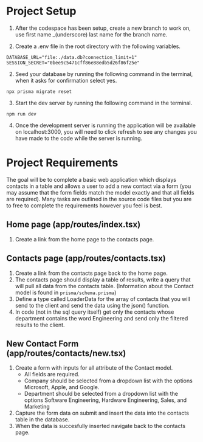# Project Setup
1. After the codespace has been setup, create a new branch to work on, use first name _(underscore) last name for the branch name.

2. Create a .env file in the root directory with the following variables.
```
DATABASE_URL="file:./data.db?connection_limit=1"
SESSION_SECRET="0bee9c5471cff86e88edb5d26f86f25e"
```

2. Seed your database by running the following command in the terminal, when it asks for confirmation select yes.
```
npx prisma migrate reset
```

3. Start the dev server by running the following command in the terminal.
```
npm run dev
```

4. Once the development server is running the application will be available on localhost:3000, you will need to click refresh to see any changes you have made to the code while the server is running.

# Project Requirements
The goal will be to complete a basic web application which displays contacts in a table and allows a user to add a new contact via a form (you may assume that the form fields match the model exactly and that all fields are required). Many tasks are outlined in the source code files but you are to free to complete the requirements however you feel is best.

## Home page (app/routes/index.tsx)
1. Create a link from the home page to the contacts page.

## Contacts page (app/routes/contacts.tsx)
1. Create a link from the contacts page back to the home page.
2. The contacts page should display a table of results, write a query that will pull all data from the contacts table. (Information about the Contact model is found in `prisma/schema.prisma`)
3. Define a type called LoaderData for the array of contacts that you will send to the client and send the data using the json() function.
4. In code (not in the sql query itself) get only the contacts whose department contains the word Engineering and send only the filtered results to the client.

## New Contact Form (app/routes/contacts/new.tsx)
1. Create a form with inputs for all attribute of the Contact model.
    * All fields are required.
    * Company should be selected from a dropdown list with the options Microsoft, Apple, and Google.
    * Department should be selected from a dropdown list with the options Software Engineering, Hardware Engineering, Sales, and Marketing
2. Capture the form data on submit and insert the data into the contacts table in the database.
3. When the data is succesfully inserted navigate back to the contacts page. 